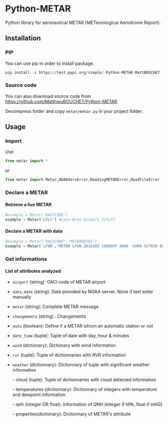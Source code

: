 # Python-METAR
Python library for aeronautical METAR (METeorological Aerodrome Report). 

## Installation

### PIP

You can use pip in order to install package.

```python
pip install -i https://test.pypi.org/simple/ Python-METAR-MattBOUCHET
```

### Source code

You can also download source code from https://github.com/MatthieuBOUCHET/Python-METAR

Decompress folder and copy `metar/metar.py` in your project folder.

## Usage

### Import

Use 

```python
from metar import *
```

or

```python
from metar import Metar,NOAAServError,ReadingMETARError,ReadFileError
```

### Declare a METAR

#### Retrieve a live METAR

```python
#example = Metar('OACICODE')
example = Metar('LFLY') #Lyon-Bron Airport (LFLY)
```

#### Declare a METAR with data

```python
#example = Metar('OACICODE','METARDATAS')
example = Metar('LFQN','METAR LFQN 201630Z 18005KT 4000 -SHRA SCT030 BKN050 18/12 Q1014 NOSIG=') #Saint-Omer Airfield (LFLY)
```

### Get informations

#### List of attributes analyzed

- `airport` (string): OACI code of METAR airport
- `data_date` (string): Date provided by NOAA server. None if text enter manually
- `metar` (string): Complete METAR message
- `changements` (string) : Changements
- `auto` (boolean): Define if a METAR isfrom an automatic station or not
- `date_time` (tuple): Tuple of date with day, hour & minutes
- `wind` (dictionary): Dictionary with wind information
- `rvr` (tuple): Tuple of dictionnaries with RVR information
- `weather` (dictionnary): Dictionnary of tuple with significant weather information

  \- cloud (tuple): Tuple of dictionnaries with cloud detected information

  \- temperatures (dictionnary): Dictionnary of integers with temperature and dewpoint information

  \- qnh (integer OR float): Information of QNH (integer if hPA, float if inHG)

  \- properties(dictionary): Dictionnary of METAR's attribute